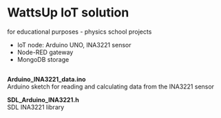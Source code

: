 # WattsUp IoT solution
for educational purposes - physics school projects

- IoT node: Arduino UNO, INA3221 sensor
- Node-RED gateway
- MongoDB storage

##
**Arduino_INA3221_data.ino**  
Arduino sketch for reading and calculating data from the INA3221 sensor

**SDL_Arduino_INA3221.h**  
SDL INA3221 library
